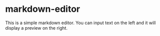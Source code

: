 # markdown-editor
This is a simple markdown editor. You can input text on the left and it will display a preview on the right.
